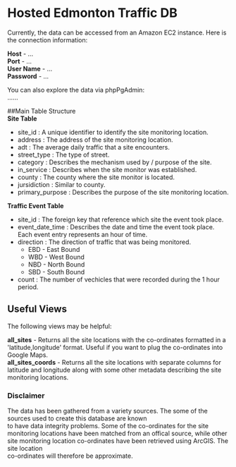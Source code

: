 # Hosted Edmonton Traffic DB
Currently, the data can be accessed from an Amazon EC2 instance. Here is the connection information:

**Host** - ...  
**Port** - ...   
**User Name** - ...   
**Password** - ... 

You can also explore the data via phpPgAdmin:  
......

##Main Table Structure  
**Site Table**  
* site_id : A unique identifier to identify the site monitoring location.  
* address : The address of the site monitoring location.  
* adt : The average daily traffic that a site encounters. 
* street_type : The type of street.  
* category : Describes the mechanism used by / purpose of the site.  
* in_service : Describes when the site monitor was established.  
* county : The county where the site monitor is located.  
* jursidiction : Similar to county.  
* primary_purpose : Describes the purpose of the site monitoring location.  

**Traffic Event Table**
* site_id : The foreign key that reference which site the event took place.  
* event_date_time : Describes the date and time the event took place. Each event entry represents an hour of time.
* direction : The direction of traffic that was being monitored.  
    * EBD - East Bound  
    * WBD - West Bound  
    * NBD - North Bound 
    * SBD - South Bound  
* count : The number of vechicles that were recorded during the 1 hour period.

## Useful Views
The following views may be helpful:

**all_sites** - Returns all the site locations with the co-ordinates formatted in a 'latitude,longitude' format. Useful if you want to plug the co-ordinates into Google Maps.  
**all_sites_coords** - Returns all the site locations with separate columns for latitude and longitude along with some other metadata describing the site monitoring locations.  

### Disclaimer
The data has been gathered from a variety sources. The some of the sources used to create this database are known  
to have data integrity problems. Some of the co-ordinates for the site monitoring locations have been matched from an
offical source, while other site monitoring location co-ordinates have been retrieved using ArcGIS. The site location  
co-ordinates will therefore be approximate.

